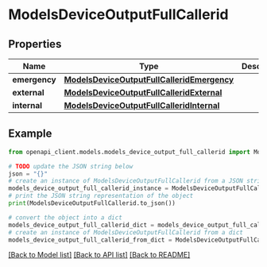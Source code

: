 # ModelsDeviceOutputFullCallerid


## Properties

Name | Type | Description | Notes
------------ | ------------- | ------------- | -------------
**emergency** | [**ModelsDeviceOutputFullCalleridEmergency**](ModelsDeviceOutputFullCalleridEmergency.md) |  | [optional] 
**external** | [**ModelsDeviceOutputFullCalleridExternal**](ModelsDeviceOutputFullCalleridExternal.md) |  | [optional] 
**internal** | [**ModelsDeviceOutputFullCalleridInternal**](ModelsDeviceOutputFullCalleridInternal.md) |  | [optional] 

## Example

```python
from openapi_client.models.models_device_output_full_callerid import ModelsDeviceOutputFullCallerid

# TODO update the JSON string below
json = "{}"
# create an instance of ModelsDeviceOutputFullCallerid from a JSON string
models_device_output_full_callerid_instance = ModelsDeviceOutputFullCallerid.from_json(json)
# print the JSON string representation of the object
print(ModelsDeviceOutputFullCallerid.to_json())

# convert the object into a dict
models_device_output_full_callerid_dict = models_device_output_full_callerid_instance.to_dict()
# create an instance of ModelsDeviceOutputFullCallerid from a dict
models_device_output_full_callerid_from_dict = ModelsDeviceOutputFullCallerid.from_dict(models_device_output_full_callerid_dict)
```
[[Back to Model list]](../README.md#documentation-for-models) [[Back to API list]](../README.md#documentation-for-api-endpoints) [[Back to README]](../README.md)


